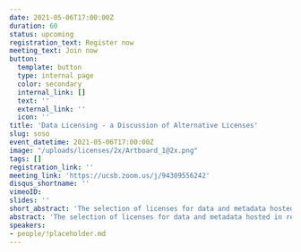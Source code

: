 ```yaml
---
date: 2021-05-06T17:00:00Z
duration: 60
status: upcoming
registration_text: Register now
meeting_text: Join now
button:
  template: button
  type: internal page
  color: secondary
  internal_link: []
  text: ''
  external_link: ''
  icon: ''
title: 'Data Licensing - a Discussion of Alternative Licenses'
slug: soso
event_datetime: 2021-05-06T17:00:00Z
image: "/uploads/licenses/2x/Artboard_1@2x.png"
tags: []
registration_link: ''
meeting_link: 'https://ucsb.zoom.us/j/94309556242'
disqus_shortname: ''
vimeoID: 
slides: ''
short_abstract: 'The selection of licenses for data and metadata hosted in repositories, shared by researchers, and reused by end users necessarily reflects an attempt to balance a variety of interests. This DataONE Community Call will bring together the community and a group of invited participants to discuss the lessons learned and decisions made in selecting data licenses for use in a variety of contexts.'
abstract: 'The selection of licenses for data and metadata hosted in repositories, shared by researchers, and reused by end users necessarily reflects an attempt to balance a variety of interests. A sample of these interests includes researcher interest in receiving proper attribution for their work in creating data, sponsor interests in maximizing the impact of the support they provide, repository interests in having the necessary rights to manage and provide access to data and metadata they host, and end user interests in being able to use the data they find with minimal restrictions and requirements. This DataONE Community Call will bring together the community and a group of invited participants to discuss the lessons learned and decisions made in selecting data licenses for use in a variety of contexts.'
speakers:
- people/!placeholder.md
---
```

